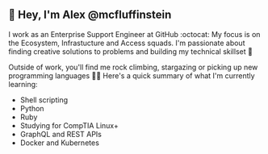 ## 👋 Hey, I'm Alex @mcfluffinstein

I work as an Enterprise Support Engineer at GitHub :octocat: My focus is on the Ecosystem, Infrastucture and Access squads. I'm passionate about finding creative solutions to problems and building my technical skillset 🌱 

Outside of work, you'll find me rock climbing, stargazing or picking up new programming languages 👨‍🚀 Here's a quick summary of what I'm currently learning:

* Shell scripting 
* Python
* Ruby
* Studying for CompTIA Linux+
* GraphQL and REST APIs
* Docker and Kubernetes
